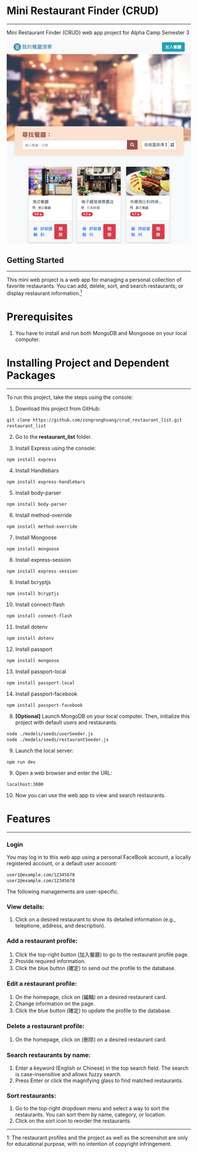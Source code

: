 # Mini Restaurant Finder (CRUD)
---
Mini Restaurant Finder (CRUD) web app project for Alpha Camp Semester 3

![Demo](/Demo.png)

## Getting Started
---
This mini web project is a web app for managing a personal collection of favorite restaurants. You can add, delete, sort, and search restaurants, or display restaurant information.[<sup>1</sup>](#1)

# Prerequisites
1. You have to install and run both MongoDB and Mongoose on your local computer.

# Installing Project and Dependent Packages
---
To run this project, take the steps using the console:

1. Download this project from GitHub:
```
git clone https://github.com/zongronghuang/crud_restaurant_list.git restaurant_list
``` 
2. Go to the **restaurant_list** folder.

3. Install Express using the console:
```
npm install express
```

4. Install Handlebars
```
npm install express-handlebars
```

5. Install body-parser
```
npm install body-parser
```

6. Install method-override
```
npm install method-override
```

7. Install Mongoose
```
npm install mongoose
```

8. Install express-session
```
npm install express-session
```

9. Install bcryptjs
```
npm install bcryptjs
```

10. Install connect-flash
```
npm install connect-flash
```

11. Install dotenv
```
npm install dotenv
```

12. Install passport
```
npm install mongoose
```

13. Install passport-local
```
npm install passport-local
```

14. Install passport-facebook
```
npm install passport-facebook
```

8. **[Optional]** Launch MongoDB on your local computer. Then, initialize this project with default users and restaurants.
```
node ./models/seeds/userSeeder.js
node ./models/seeds/restaurantSeeder.js
```

9. Launch the local server:
```
npm run dev
```

9. Open a web browser and enter the URL:
```
localhost:3000
```

10. Now you can use the web app to view and search restaurants.

# Features
---
### Login
You may log in to this web app using a personal FaceBook account, a locally registered account, or a default user account:
```
user1@example.com/12345678
user2@example.com/12345678
```

The following managements are user-specific.

### View details:
1. Click on a desired restaurant to show its detailed information (e.g., telephone, address, and description).

### Add a restaurant profile:
1. Click the top-right button (加入餐廳) to go to the restaurant profile page.
2. Provide required information.
3. Click the blue button (確定) to send out the profile to the database.

### Edit a restaurant profile:
1. On the homepage, click on (編輯) on a desired restaurant card.
2. Change information on the page.
3. Click the blue button (確定) to update the profile to the database.

### Delete a restaurant profile:
1. On the homepage, click on (刪除) on a desired restaurant card.

### Search restaurants by name:
1. Enter a keyword (English or Chinese) in the top search field. The search is case-insensitive and allows fuzzy search. 
2. Press Enter or click the magnifying glass to find matched restaurants.

### Sort restaurants:
1. Go to the top-right dropdown menu and select a way to sort the restaurants. You can sort them by name, category, or location.
2. Click on the sort icon to reorder the restaurants.

---
<a class="anchor" id="1">1</a>: The restaurant profiles and the project as well as the screenshot are only for educational purpose, with no intention of copyright infringement.